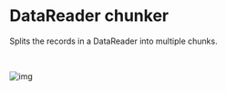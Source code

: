 # DataReader chunker

Splits the records in a DataReader into multiple chunks.


<br/>

![img](https://profitbasedocs.blob.core.windows.net/flowimages/builtInFlow.png)

<br/>
